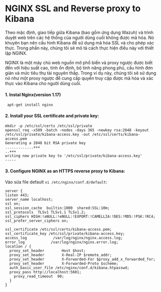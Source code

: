 NGINX SSL and Reverse proxy to Kibana
========================

Theo mặc định, giao tiếp giữa Kibana (bao gồm ứng dụng Wazuh) và trình duyệt web trên các hệ thống của người dùng cuối không được mã hóa. Nó khuyên bạn nên cấu hình Kibana để sử dụng mã hóa SSL và cho phép xác thực. Trong phần này, chúng tôi sẽ mô tả cách thực hiện điều này với thiết lập NGINX.

NGINX là một máy chủ web nguồn mở phổ biến và proxy ngược được biết đến với hiệu suất cao, tính ổn định, bộ tính năng phong phú, cấu hình đơn giản và mức tiêu thụ tài nguyên thấp. Trong ví dụ này, chúng tôi sẽ sử dụng nó như một proxy ngược để cung cấp quyền truy cập được mã hóa và xác thực vào Kibana cho người dùng cuối.

#### 1. Instal Nginx(version 1.17)
     apt-get install nginx

#### 2. Install your SSL certificate and private key:
    mkdir -p /etc/ssl/certs /etc/ssl/private
    openssl req -x509 -batch -nodes -days 365 -newkey rsa:2048 -keyout /etc/ssl/private/kibana-access.key -out /etc/ssl/certs/kibana-access.pem
    Generating a 2048 bit RSA private key
    .............+++
    ..+++
    writing new private key to '/etc/ssl/private/kibana-access.key'
    -----

#### 3. Configure NGINX as an HTTPS reverse proxy to Kibana:

Vào sửa file default  `vi /etc/nginx/conf.d/default`: 

    server {
    listen 443;
    server_name localhost;
    ssl on;
    ssl_session_cache  builtin:1000  shared:SSL:10m;
    ssl_protocols  TLSv1 TLSv1.1 TLSv1.2;
    ssl_ciphers HIGH:!aNULL:!eNULL:!EXPORT:!CAMELLIA:!DES:!MD5:!PSK:!RC4;
    ssl_prefer_server_ciphers on;

    ssl_certificate /etc/ssl/certs/kibana-access.pem;
    ssl_certificate_key /etc/ssl/private/kibana-access.key;
    access_log            /var/log/nginx/nginx.access.log;
    error_log            /var/log/nginx/nginx.error.log;
    location / {
      proxy_set_header        Host $host;
      proxy_set_header        X-Real-IP $remote_addr;
      proxy_set_header        X-Forwarded-For $proxy_add_x_forwarded_for;
      proxy_set_header        X-Forwarded-Proto $scheme;
      auth_basic_user_file /etc/nginx/conf.d/kibana.htpasswd;
      proxy_pass http://localhost:5601;
        proxy_read_timeout  90;
      }
    }

